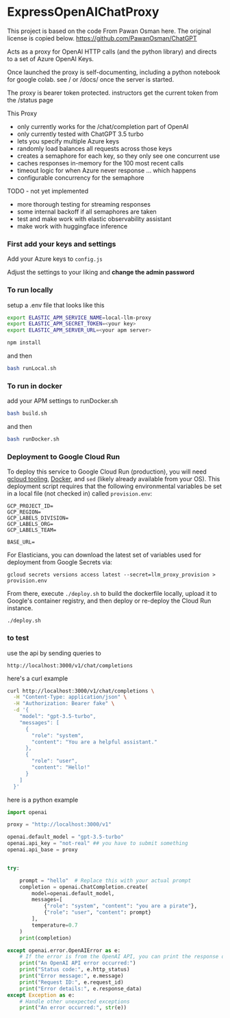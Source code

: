 # ExpressOpenAIChatProxy

This project is based on the code From Pawan Osman here. The original license
is copied below.
https://github.com/PawanOsman/ChatGPT

Acts as a proxy for OpenAI HTTP calls (and the python library) and directs to a set of Azure OpenAI Keys.

Once launched the proxy is self-documenting, including a python notebook for google colab.  see / or /docs/ once the server is started.

The proxy is bearer token protected. instructors get the current token from the /status page

This Proxy
* only currently works for the /chat/completion part of OpenAI
* only currently tested with ChatGPT 3.5 turbo
* lets you specify multiple Azure keys
* randomly load balances all requests across those keys
* creates a semaphore for each key, so they only see one concurrent use
* caches responses in-memory for the 100 most recent calls
* timeout logic for when Azure never response ... which happens
* configurable concurrency for the semaphore

TODO - not yet implemented
* more thorough testing for streaming responses
* some internal backoff if all semaphores are taken
* test and make work with elastic observability assistant
* make work with huggingface inference


### First add your keys and settings

Add your Azure keys to ```config.js```

Adjust the settings to your liking and **change the  admin password**



### To run locally

setup a .env file that looks like this
```bash
export ELASTIC_APM_SERVICE_NAME=local-llm-proxy
export ELASTIC_APM_SECRET_TOKEN=<your key>
export ELASTIC_APM_SERVER_URL=<your apm server>
```

```bash
npm install
```

and then

```bash
bash runLocal.sh
```


### To run in docker

add your APM settings to runDocker.sh


```bash
bash build.sh
```

and then

```bash
bash runDocker.sh
```

### Deployment to Google Cloud Run

To deploy this service to Google Cloud Run (production), you will need [gcloud tooling](https://cloud.google.com/sdk/gcloud), [Docker](https://www.docker.com/products/docker-desktop/), and `sed` (likely already available from your OS). This deployment script requires that the following environmental variables be set in a local file (not checked in) called `provision.env`:

```
GCP_PROJECT_ID=
GCP_REGION=
GCP_LABELS_DIVISION=
GCP_LABELS_ORG=
GCP_LABELS_TEAM=

BASE_URL=
```

For Elasticians, you can download the latest set of variables used for deployment from Google Secrets via:
```
gcloud secrets versions access latest --secret=llm_proxy_provision > provision.env
```

From there, execute `./deploy.sh` to build the dockerfile locally, upload it to Google's container registry, and then deploy or re-deploy the Cloud Run instance.

```
./deploy.sh
```

### to test

use the api by sending queries to

```
http://localhost:3000/v1/chat/completions
```


here's a curl example

```bash
curl http://localhost:3000/v1/chat/completions \
  -H "Content-Type: application/json" \
  -H "Authorization: Bearer fake" \
  -d '{
    "model": "gpt-3.5-turbo",
    "messages": [
      {
        "role": "system",
        "content": "You are a helpful assistant."
      },
      {
        "role": "user",
        "content": "Hello!"
      }
    ]
  }'

```


here is a python example

```python
import openai

proxy = "http://localhost:3000/v1"

openai.default_model = "gpt-3.5-turbo"
openai.api_key = "not-real" ## you have to submit something
openai.api_base = proxy


try:

    prompt = "hello"  # Replace this with your actual prompt
    completion = openai.ChatCompletion.create(
        model=openai.default_model,
        messages=[
            {"role": "system", "content": "you are a pirate"},
            {"role": "user", "content": prompt}
        ],
        temperature=0.7
    )
    print(completion)

except openai.error.OpenAIError as e:
    # If the error is from the OpenAI API, you can print the response details
    print("An OpenAI API error occurred:")
    print("Status code:", e.http_status)
    print("Error message:", e.message)
    print("Request ID:", e.request_id)
    print("Error details:", e.response_data)
except Exception as e:
    # Handle other unexpected exceptions
    print("An error occurred:", str(e))
```

